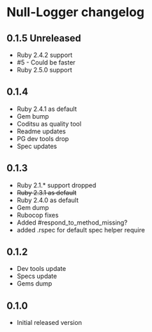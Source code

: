 # Null-Logger changelog

## 0.1.5 Unreleased
- Ruby 2.4.2 support
- #5 - Could be faster
- Ruby 2.5.0 support

## 0.1.4
- Ruby 2.4.1 as default
- Gem bump
- Coditsu as quality tool
- Readme updates
- PG dev tools drop
- Spec updates

## 0.1.3
- Ruby 2.1.* support dropped
- ~~Ruby 2.3.1 as default~~
- Ruby 2.4.0 as default
- Gem dump
- Rubocop fixes
- Added #respond_to_method_missing?
- added .rspec for default spec helper require

## 0.1.2
- Dev tools update
- Specs update
- Gems dump

## 0.1.0
- Initial released version
